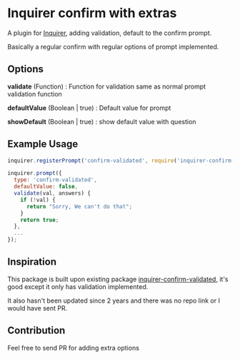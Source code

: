 
# Inquirer confirm with extras

A plugin for [Inquirer](https://github.com/SBoudrias/Inquirer.js), adding validation, default to the confirm prompt.

Basically a regular confirm with regular options of prompt implemented.

## Options

**validate** (Function) : Function for validation same as normal prompt validation function

**defaultValue** (Boolean | true) : Default value for prompt

**showDefault** (Boolean | true) : show default value with question

## Example Usage

```js
inquirer.registerPrompt('confirm-validated', require('inquirer-confirm-extra'));

inquirer.prompt({
  type: 'confirm-validated',
  defaultValue: false,
  validate(val, answers) {
    if (!val) {
      return "Sorry, We can't do that";
    }
    return true;
  },
  ...
});
```

## Inspiration

This package is built upon existing package [inquirer-confirm-validated](https://www.npmjs.com/package/inquirer-confirm-validated), it's good except it only has validation implemented.

It also hasn't been updated since 2 years and there was no repo link or I would have sent PR.

## Contribution

Feel free to send PR for adding extra options
